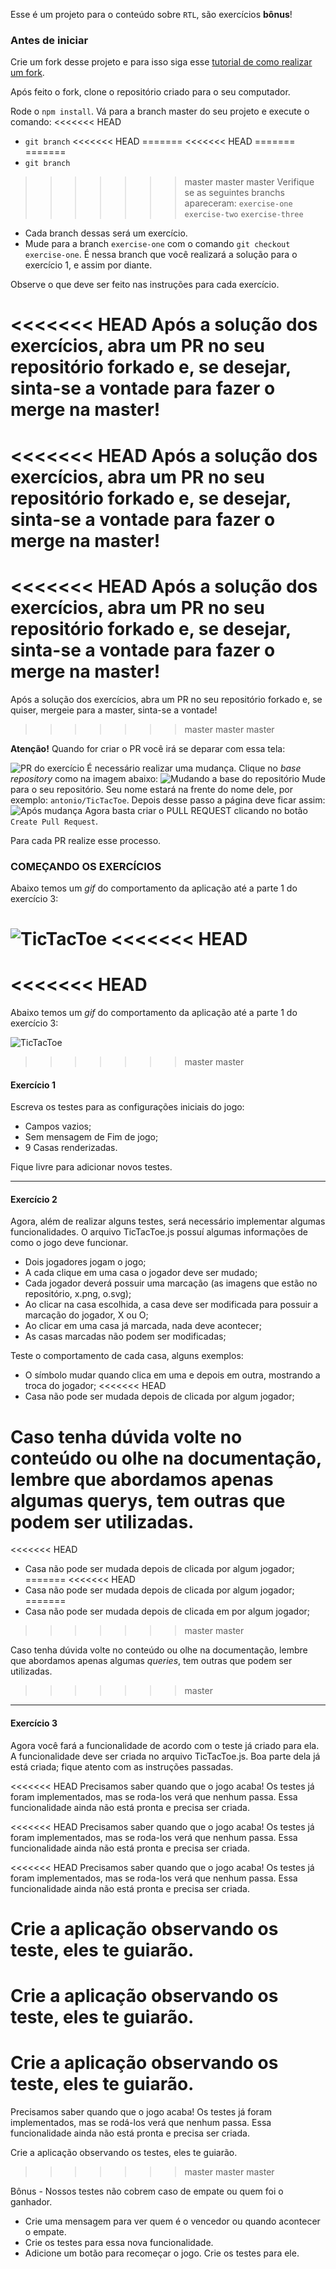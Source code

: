 Esse é um projeto para o conteúdo sobre `RTL`, são exercícios **bônus**!

### Antes de iniciar

Crie um fork desse projeto e para isso siga esse [tutorial de como realizar um fork](https://guides.github.com/activities/forking/).

Após feito o fork, clone o repositório criado para o seu computador.

Rode o `npm install`.
Vá para a branch master do seu projeto e execute o comando:
<<<<<<< HEAD
- `git branch` 
<<<<<<< HEAD
=======
<<<<<<< HEAD
=======
=======
- `git branch`
>>>>>>> master
>>>>>>> master
>>>>>>> master
Verifique se as seguintes branchs apareceram:
  `exercise-one`
  `exercise-two`
  `exercise-three`
- Cada branch dessas será um exercício.
- Mude para a branch `exercise-one` com o comando `git checkout exercise-one`. É nessa branch que você realizará a solução para o exercício 1, e assim por diante.

Observe o que deve ser feito nas instruções para cada exercício.

<<<<<<< HEAD
Após a solução dos exercícios, abra um PR no seu repositório forkado e, se desejar, sinta-se a vontade para fazer o merge na master!
=======
<<<<<<< HEAD
Após a solução dos exercícios, abra um PR no seu repositório forkado e, se desejar, sinta-se a vontade para fazer o merge na master!
=======
<<<<<<< HEAD
Após a solução dos exercícios, abra um PR no seu repositório forkado e, se desejar, sinta-se a vontade para fazer o merge na master!
=======
Após a solução dos exercícios, abra um PR no seu repositório forkado e, se quiser, mergeie para a master, sinta-se a vontade!
>>>>>>> master
>>>>>>> master
>>>>>>> master

**Atenção!** Quando for criar o PR você irá se deparar com essa tela:

![PR do exercício](images/example-pr.png)
É necessário realizar uma mudança. Clique no *base repository* como na imagem abaixo:
![Mudando a base do repositório](images/change-base.png)
Mude para o seu repositório. Seu nome estará na frente do nome dele, por exemplo: `antonio/TicTacToe`. Depois desse passo a página deve ficar assim:
![Após mudança](images/after-change.png)
Agora basta criar o PULL REQUEST clicando no botão `Create Pull Request`.

Para cada PR realize esse processo.

### COMEÇANDO OS EXERCÍCIOS 

Abaixo temos um _gif_ do comportamento da aplicação até a parte 1 do exercício 3:

![TicTacToe](images/tictactoe.gif)
<<<<<<< HEAD
=======
<<<<<<< HEAD
=======

Abaixo temos um _gif_ do comportamento da aplicação até a parte 1 do exercício 3:

![TicTacToe](images/tictactoe.gif)
>>>>>>> master
>>>>>>> master

#### Exercício 1

Escreva os testes para as configurações iniciais do jogo:

- Campos vazios;
- Sem mensagem de Fim de jogo;
- 9 Casas renderizadas.

Fique livre para adicionar novos testes.

---

#### Exercício 2 

Agora, além de realizar alguns testes, será necessário implementar algumas funcionalidades.
O arquivo TicTacToe.js possuí algumas informações de como o jogo deve funcionar.
  - Dois jogadores jogam o jogo;
  - A cada clique em uma casa o jogador deve ser mudado;
  - Cada jogador deverá possuir uma marcação (as imagens que estão no repositório, x.png, o.svg);
  - Ao clicar na casa escolhida, a casa deve ser modificada para possuir a marcação do jogador, X ou O;
  - Ao clicar em uma casa já marcada, nada deve acontecer;
  - As casas marcadas não podem ser modificadas;

Teste o comportamento de cada casa, alguns exemplos:

- O símbolo mudar quando clica em uma e depois em outra, mostrando a troca do jogador;
<<<<<<< HEAD
- Casa não pode ser mudada depois de clicada por algum jogador;

Caso tenha dúvida volte no conteúdo ou olhe na documentação, lembre que abordamos apenas algumas querys, tem outras que podem ser utilizadas.
=======
<<<<<<< HEAD
- Casa não pode ser mudada depois de clicada por algum jogador;
=======
<<<<<<< HEAD
- Casa não pode ser mudada depois de clicada por algum jogador;
=======
- Casa não pode ser mudada depois de clicada em por algum jogador;
>>>>>>> master
>>>>>>> master

Caso tenha dúvida volte no conteúdo ou olhe na documentação, lembre que abordamos apenas algumas _queries_, tem outras que podem ser utilizadas.
>>>>>>> master

---

#### Exercício 3

Agora você fará a funcionalidade de acordo com o teste já criado para ela. A funcionalidade deve ser criada no arquivo TicTacToe.js. Boa parte dela já está criada; fique atento com as instruções passadas.

<<<<<<< HEAD
Precisamos saber quando que o jogo acaba! Os testes já foram implementados, mas se roda-los verá que nenhum passa. Essa funcionalidade ainda não está pronta e precisa ser criada.

<<<<<<< HEAD
Precisamos saber quando que o jogo acaba! Os testes já foram implementados, mas se roda-los verá que nenhum passa. Essa funcionalidade ainda não está pronta e precisa ser criada.

<<<<<<< HEAD
Precisamos saber quando que o jogo acaba! Os testes já foram implementados, mas se roda-los verá que nenhum passa. Essa funcionalidade ainda não está pronta e precisa ser criada.

Crie a aplicação observando os teste, eles te guiarão.
=======
Crie a aplicação observando os teste, eles te guiarão.
=======
Crie a aplicação observando os teste, eles te guiarão.
=======
Precisamos saber quando que o jogo acaba! Os testes já foram implementados, mas se rodá-los verá que nenhum passa. Essa funcionalidade ainda não está pronta e precisa ser criada.

Crie a aplicação observando os testes, eles te guiarão.
>>>>>>> master
>>>>>>> master
>>>>>>> master

Bônus - Nossos testes não cobrem caso de empate ou quem foi o ganhador.

- Crie uma mensagem para ver quem é o vencedor ou quando acontecer o empate.
- Crie os testes para essa nova funcionalidade.
- Adicione um botão para recomeçar o jogo. Crie os testes para ele.
